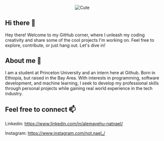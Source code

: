 
<p align="center">
  <img src="https://qph.cf2.quoracdn.net/main-qimg-09ae0f6f9b5bf07c806adf3b613cb9d3-lq" alt="Cute">
</p>

## Hi there 👋

<!--
**NatnaelAl/natnaelal** is a ✨ _special_ ✨ repository because its `README.md` (this file) appears on your GitHub profile.

Here are some ideas to get you started:

- 🔭 I’m currently working on ...
- 🌱 I’m currently learning ...
- 👯 I’m looking to collaborate on ...
- 🤔 I’m looking for help with ...
- 💬 Ask me about ...
- 📫 How to reach me: ...
- 😄 Pronouns: ...
- ⚡ Fun fact: ...
-->

Hey there! Welcome to my GitHub corner, where I unleash my coding creativity and share some of the cool projects I'm working on. Feel free to explore, contribute, or just hang out. Let's dive in!

## About me 🚀

I am a student at Princeton University and an intern here at Github. Born in Ethiopia, but raised in the Bay Area. With interests in programming, software development, and machine learning, I seek to develop my professional skills through personal projects while gaining real world experience in the tech industry.

## Feel free to connect 📫

Linkedin: https://www.linkedin.com/in/alemayehu-natnael/

Instagram: https://www.instagram.com/not.nael_/
